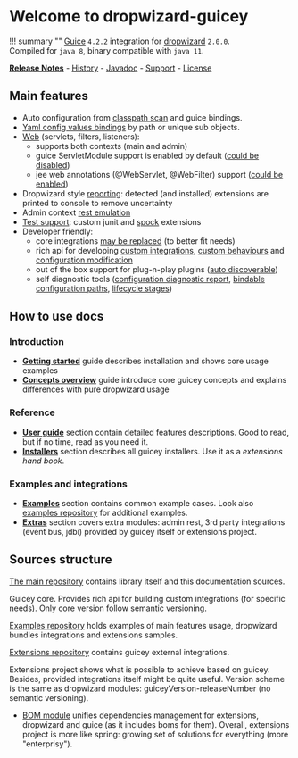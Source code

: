 # Welcome to dropwizard-guicey

!!! summary ""
    [Guice](https://github.com/google/guice) `4.2.2` integration for [dropwizard](http://dropwizard.io) `2.0.0`.        
    Compiled for `java 8`, binary compatible with `java 11`. 

**[Release Notes](about/release-notes.md)** - [History](about/history.md) - [Javadoc](https://javadoc.io/doc/ru.vyarus/dropwizard-guicey/) - [Support](about/support.md) - [License](about/license.md)       

## Main features

* Auto configuration from [classpath scan](guide/configuration.md#auto-configuration) and guice bindings.  
* [Yaml config values bindings](guide/guice/bindings.md#configuration-by-path) by path or unique sub objects. 
* [Web](guide/web.md) (servlets, filters, listeners):
    - supports both contexts (main and admin)
    - guice ServletModule support is enabled by default ([could be disabled](guide/web.md#disable-servletmodule-support))
    - jee web annotations (@WebServlet, @WebFilter) support ([could be enabled](guide/web.md#web-instalers))
* Dropwizard style [reporting](guide/installers.md#reporting): detected (and installed) extensions are printed to console to remove uncertainty
* Admin context [rest emulation](extras/admin-rest.md) 
* [Test support](guide/test.md): custom junit and [spock](http://spockframework.org) extensions
* Developer friendly: 
    - core integrations [may be replaced](guide/configuration.md#disable-installers) (to better fit needs)
    - rich api for developing [custom integrations](guide/installers.md#writing-custom-installer), [custom behaviours](guide/events.md#events) and [configuration modification](guide/configuration.md#guicey-configuration-hooks) 
    - out of the box support for plug-n-play plugins ([auto discoverable](guide/bundles.md#service-loader-lookup))
    - self diagnostic tools ([configuration diagnostic report](guide/diagnostic/diagnostic-tools.md), [bindable configuration paths](guide/guice/bindings.md#configuration-bindings-report), [lifecycle stages](guide/configuration.md#lifecycle-events)) 

## How to use docs

### Introduction

* [**Getting started**](getting-started.md) guide describes installation and shows core usage examples
* [**Concepts overview**](concepts.md) guide introduce core guicey concepts and explains differences with pure dropwizard usage

### Reference
* [**User guide**](guide/configuration.md) section contain detailed features descriptions. Good to read, but if no time, read as you need it.
* [**Installers**](installers/resource.md) section describes all guicey installers. Use it as a *extensions hand book*.

### Examples and integrations

* [**Examples**](examples/authentication.md) section contains common example cases. Look also [examples repository](https://github.com/xvik/dropwizard-guicey-examples) for additional examples.
* [**Extras**](extras/admin-rest.md) section covers extra modules: admin rest, 3rd party integrations (event bus, jdbi) provided by guicey itself 
or extensions project.

## Sources structure

[The main repository](https://github.com/xvik/dropwizard-guicey) contains library itself and this documentation sources.

Guicey core. Provides rich api for building custom integrations (for specific needs). 
Only core version follow semantic versioning.

[Examples repository](https://github.com/xvik/dropwizard-guicey-examples) holds examples of main features usage, dropwizard bundles 
integrations and extensions samples.

[Extensions repository](https://github.com/xvik/dropwizard-guicey-ext) contains guicey external integrations. 

Extensions project shows what is possible to achieve based on guicey. Besides, provided integrations 
itself might be quite useful. Version scheme is the same as dropwizard modules: guiceyVersion-releaseNumber
(no semantic versioning).

* [BOM module](extras/bom.md) unifies dependencies management for extensions, dropwizard and guice (as it includes boms for them).
   Overall, extensions project is more like spring: growing set of solutions for everything (more "enterprisy").


